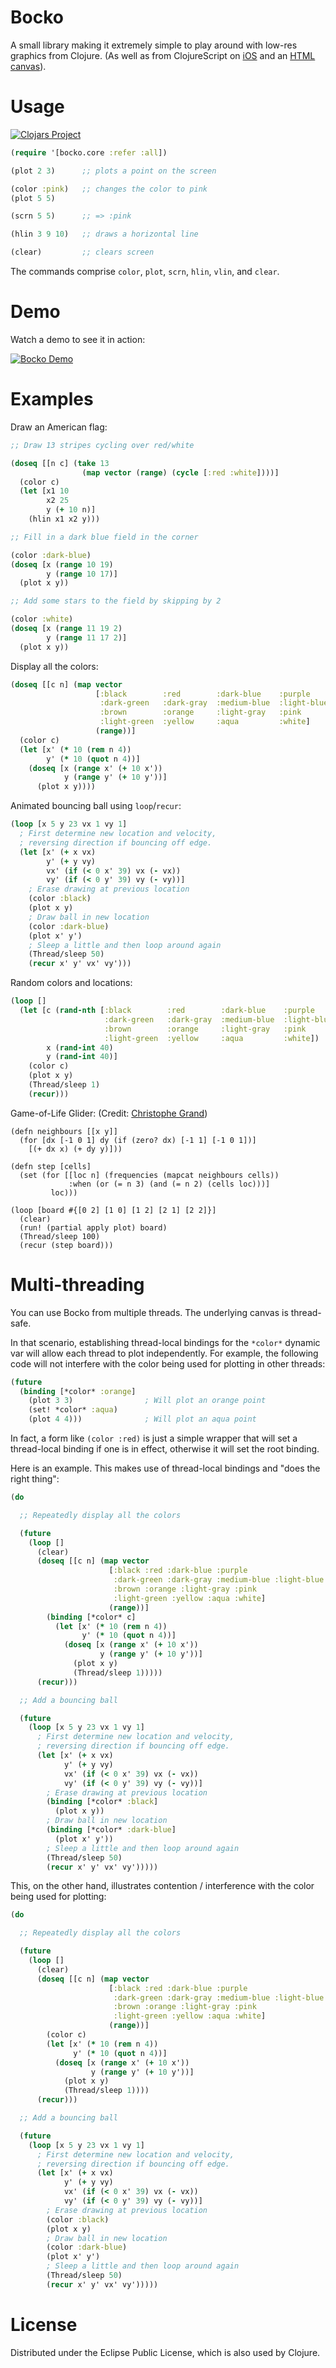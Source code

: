 # Bocko

A small library making it extremely simple to play around with low-res graphics from Clojure. (As well as from ClojureScript on [iOS](https://github.com/mfikes/bocko-ios) and an [HTML canvas](https://github.com/mfikes/bocko-canvas)).

# Usage

[![Clojars Project](http://clojars.org/bocko/latest-version.svg)](http://clojars.org/bocko)

```clojure
(require '[bocko.core :refer :all])

(plot 2 3)      ;; plots a point on the screen

(color :pink)   ;; changes the color to pink
(plot 5 5)

(scrn 5 5)      ;; => :pink

(hlin 3 9 10)   ;; draws a horizontal line

(clear)         ;; clears screen
```

The commands comprise `color`, `plot`, `scrn`, `hlin`, `vlin`, and `clear`.

# Demo

Watch a demo to see it in action:

[![Bocko Demo](http://img.youtube.com/vi/piJPrP3BKIk/0.jpg)](http://www.youtube.com/watch?v=piJPrP3BKIk "Bocko Clojure simple graphics")

# Examples

Draw an American flag:
```clojure
;; Draw 13 stripes cycling over red/white

(doseq [[n c] (take 13 
                (map vector (range) (cycle [:red :white])))] 
  (color c)
  (let [x1 10 
        x2 25 
        y (+ 10 n)]
    (hlin x1 x2 y)))

;; Fill in a dark blue field in the corner

(color :dark-blue)
(doseq [x (range 10 19)
        y (range 10 17)]
  (plot x y))

;; Add some stars to the field by skipping by 2

(color :white)
(doseq [x (range 11 19 2)
        y (range 11 17 2)]
  (plot x y))
```

Display all the colors:

```clojure
(doseq [[c n] (map vector
                   [:black        :red        :dark-blue    :purple
                    :dark-green   :dark-gray  :medium-blue  :light-blue
                    :brown        :orange     :light-gray   :pink
                    :light-green  :yellow     :aqua         :white]
                   (range))]
  (color c)
  (let [x' (* 10 (rem n 4))
        y' (* 10 (quot n 4))]
    (doseq [x (range x' (+ 10 x'))
            y (range y' (+ 10 y'))]
      (plot x y))))
```


Animated bouncing ball using `loop`/`recur`:
```clojure
(loop [x 5 y 23 vx 1 vy 1]
  ; First determine new location and velocity,
  ; reversing direction if bouncing off edge.
  (let [x' (+ x vx)
        y' (+ y vy)
        vx' (if (< 0 x' 39) vx (- vx))
        vy' (if (< 0 y' 39) vy (- vy))]
    ; Erase drawing at previous location
    (color :black)
    (plot x y)
    ; Draw ball in new location
    (color :dark-blue)
    (plot x' y')
    ; Sleep a little and then loop around again
    (Thread/sleep 50)
    (recur x' y' vx' vy')))
```

Random colors and locations:
```clojure
(loop []
  (let [c (rand-nth [:black        :red        :dark-blue    :purple
                     :dark-green   :dark-gray  :medium-blue  :light-blue
                     :brown        :orange     :light-gray   :pink
                     :light-green  :yellow     :aqua         :white])
        x (rand-int 40)
        y (rand-int 40)]
    (color c)
    (plot x y)
    (Thread/sleep 1)
    (recur)))
```

Game-of-Life Glider:   (Credit: [Christophe Grand](http://clj-me.cgrand.net/2011/08/19/conways-game-of-life/))
```
(defn neighbours [[x y]]
  (for [dx [-1 0 1] dy (if (zero? dx) [-1 1] [-1 0 1])]
    [(+ dx x) (+ dy y)]))

(defn step [cells]
  (set (for [[loc n] (frequencies (mapcat neighbours cells))
             :when (or (= n 3) (and (= n 2) (cells loc)))]
         loc)))

(loop [board #{[0 2] [1 0] [1 2] [2 1] [2 2]}]
  (clear)
  (run! (partial apply plot) board)
  (Thread/sleep 100)
  (recur (step board)))
```

# Multi-threading

You can use Bocko from multiple threads. The underlying canvas is thread-safe.

In that scenario, establishing thread-local bindings for the `*color*` dynamic var will allow each thread to plot independently. For example, the following code will not interfere with the color being used for plotting in other threads:

```clojure
(future
  (binding [*color* :orange]
    (plot 3 3)                ; Will plot an orange point
    (set! *color* :aqua)
    (plot 4 4)))              ; Will plot an aqua point
```

In fact, a form like `(color :red)` is just a simple wrapper that will set a thread-local binding if one is in effect, otherwise it will set the root binding.

Here is an example. This makes use of thread-local bindings and "does the right thing":

```clojure
(do

  ;; Repeatedly display all the colors

  (future
    (loop []
      (clear)
      (doseq [[c n] (map vector
                      [:black :red :dark-blue :purple
                       :dark-green :dark-gray :medium-blue :light-blue
                       :brown :orange :light-gray :pink
                       :light-green :yellow :aqua :white]
                      (range))]
        (binding [*color* c]
          (let [x' (* 10 (rem n 4))
                y' (* 10 (quot n 4))]
            (doseq [x (range x' (+ 10 x'))
                    y (range y' (+ 10 y'))]
              (plot x y)
              (Thread/sleep 1)))))
      (recur)))

  ;; Add a bouncing ball

  (future
    (loop [x 5 y 23 vx 1 vy 1]
      ; First determine new location and velocity,
      ; reversing direction if bouncing off edge.
      (let [x' (+ x vx)
            y' (+ y vy)
            vx' (if (< 0 x' 39) vx (- vx))
            vy' (if (< 0 y' 39) vy (- vy))]
        ; Erase drawing at previous location
        (binding [*color* :black]
          (plot x y))
        ; Draw ball in new location
        (binding [*color* :dark-blue]
          (plot x' y'))
        ; Sleep a little and then loop around again
        (Thread/sleep 50)
        (recur x' y' vx' vy')))))
```

This, on the other hand, illustrates contention / interference with the color being used for plotting:

```clojure
(do

  ;; Repeatedly display all the colors

  (future
    (loop []
      (clear)
      (doseq [[c n] (map vector
                      [:black :red :dark-blue :purple
                       :dark-green :dark-gray :medium-blue :light-blue
                       :brown :orange :light-gray :pink
                       :light-green :yellow :aqua :white]
                      (range))]
        (color c)
        (let [x' (* 10 (rem n 4))
              y' (* 10 (quot n 4))]
          (doseq [x (range x' (+ 10 x'))
                  y (range y' (+ 10 y'))]
            (plot x y)
            (Thread/sleep 1))))
      (recur)))

  ;; Add a bouncing ball

  (future
    (loop [x 5 y 23 vx 1 vy 1]
      ; First determine new location and velocity,
      ; reversing direction if bouncing off edge.
      (let [x' (+ x vx)
            y' (+ y vy)
            vx' (if (< 0 x' 39) vx (- vx))
            vy' (if (< 0 y' 39) vy (- vy))]
        ; Erase drawing at previous location
        (color :black)
        (plot x y)
        ; Draw ball in new location
        (color :dark-blue)
        (plot x' y')
        ; Sleep a little and then loop around again
        (Thread/sleep 50)
        (recur x' y' vx' vy')))))
```


# License

Distributed under the Eclipse Public License, which is also used by Clojure.
